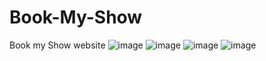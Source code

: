 # Book-My-Show
Book my Show website 
![image](https://github.com/Siddeshob/Book-My-Show/assets/130699981/d0dc64ab-9eb3-4fd1-a8fd-ed7ec0af4204)
![image](https://github.com/Siddeshob/Book-My-Show/assets/130699981/1c287c4b-40cc-49b2-8408-4ae6c6bf083a)
![image](https://github.com/Siddeshob/Book-My-Show/assets/130699981/e729c7c5-82bc-4f74-bd1b-8e0986a15908)
![image](https://github.com/Siddeshob/Book-My-Show/assets/130699981/a411b7a1-386b-4fe1-a040-38273f3ebb46)


